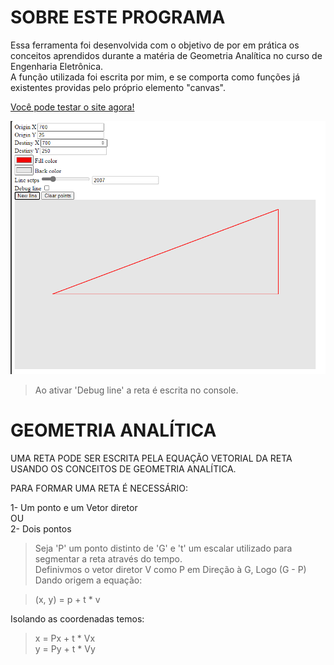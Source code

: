 # SOBRE ESTE PROGRAMA
Essa ferramenta foi desenvolvida com o objetivo de por em prática os conceitos aprendidos durante a matéria de Geometria Analítica no curso de Engenharia Eletrônica.    
A função utilizada foi escrita por mim, e se comporta como funções já existentes providas pelo próprio elemento "canvas".  
   
[Você pode testar o site agora!](https://daguerpedro.github.io/geometria/)  
  
![preview](./Preview.png)

> Ao ativar 'Debug line' a reta é escrita no console.

# GEOMETRIA ANALÍTICA
  
UMA RETA PODE SER ESCRITA PELA EQUAÇÃO VETORIAL DA RETA USANDO OS CONCEITOS DE GEOMETRIA ANALÍTICA.  
  
PARA FORMAR UMA RETA É NECESSÁRIO:  
           
1- Um ponto e um Vetor diretor  
OU  
2- Dois pontos  
          
> Seja 'P' um ponto distinto de 'G' e 't' um escalar utilizado para segmentar a reta através do tempo.    
Definivmos o vetor diretor V como P em Direção à G, Logo (G - P)  
> Dando origem a equação:  
  
> (x, y) = p + t * v  
        
Isolando as coordenadas temos:  
           
> x = Px + t * Vx  
> y = Py + t * Vy          
